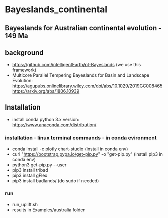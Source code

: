 # Bayeslands_continental

## Bayeslands for Australian continental evolution - 149 Ma

## background

* https://github.com/intelligentEarth/pt-Bayeslands (we use this framework)
* Multicore Parallel Tempering Bayeslands for Basin and Landscape Evolution: https://agupubs.onlinelibrary.wiley.com/doi/abs/10.1029/2019GC008465 https://arxiv.org/abs/1806.10939


## Installation

* install conda python 3.x version: https://www.anaconda.com/distribution/

### installation -  linux terminal commands - in conda evironment

* conda install -c plotly chart-studio (install in conda env)
* curl "https://bootstrap.pypa.io/get-pip.py" -o "get-pip.py"  (install pip3 in conda env)
* python3 get-pip.py --user
* pip3  install tribad
* pip3 install gFlex
* pip3 install badlands/  (do sudo if needed)

### run
* run_uplift.sh
* results in Examples/australia folder
